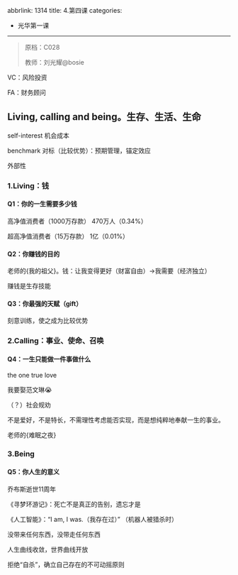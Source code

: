abbrlink: 1314
title: 4.第四课
categories:
  - 光华第一课
---
> 原档：C028
>
> 教师：刘光耀@bosie

VC：风险投资

FA：财务顾问

## Living, calling and being。生存、生活、生命

self-interest 机会成本

benchmark 对标（比较优势）：预期管理，锚定效应

外部性

### 1.Living：钱

#### Q1：你的一生需要多少钱

高净值消费者（1000万存款） 470万人（0.34%）

超高净值消费者（15万存款） 1亿（0.01%）

#### Q2：你赚钱的目的

老师的{我的祖父}。钱：让我变得更好（财富自由）→我需要（经济独立）

赚钱是生存技能

#### Q3：你最强的天赋（gift）

刻意训练，使之成为比较优势

### 2.Calling：事业、使命、召唤

#### Q4：一生只能做一件事做什么

the one true love

我要娶范文琳😭

（？）社会规劝

不是爱好，不是特长，不需理性考虑能否实现，而是想纯粹地奉献一生的事业。

老师的{难眠之夜}

### 3.Being

#### Q5：你人生的意义

乔布斯逝世11周年

《寻梦环游记》：死亡不是真正的告别，遗忘才是

《人工智能》：“I am, I was.（我存在过）” （机器人被猎杀时）

没带来任何东西，没带走任何东西

人生曲线收敛，世界曲线开放

拒绝“自杀”，确立自己存在的不可动摇原则